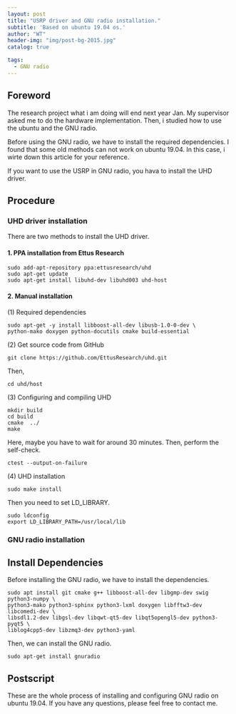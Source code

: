 ```yaml
---
layout: post
title: "USRP driver and GNU radio installation."
subtitle: 'Based on ubuntu 19.04 os.'
author: "WT"
header-img: "img/post-bg-2015.jpg"
catalog: true

tags:
  - GNU radio
---
```


## Foreword

The research project what i am doing will end next year Jan. My supervisor asked me to do the hardware implementation. Then, i studied how to use the ubuntu and the GNU radio. 

Before using the GNU radio, we have to install the required dependencies. I found that some old methods can not work on ubuntu 19.04. In this case, i wirte down this article for your reference.

If you want to use the USRP in GNU radio, you hava to install the UHD driver.

## Procedure

### UHD driver installation

There are two methods to install the UHD driver.

#### 1. PPA installation from Ettus Research

```
sudo add-apt-repository ppa:ettusresearch/uhd
sudo apt-get update
sudo apt-get install libuhd-dev libuhd003 uhd-host
```

#### 2. Manual installation

(1) Required dependencies

```
sudo apt-get -y install libboost-all-dev libusb-1.0-0-dev \
python-mako doxygen python-docutils cmake build-essential
```

(2) Get source code from GitHub

```
git clone https://github.com/EttusResearch/uhd.git
```

Then,

```
cd uhd/host
```

(3) Configuring and compiling UHD

```
mkdir build
cd build
cmake  ../
make
```

Here, maybe you have to wait for around 30 minutes. Then, perform the self-check.

```
ctest --output-on-failure
```

(4) UHD installation

```
sudo make install
```

Then you need to set LD_LIBRARY.

```
sudo ldconfig
export LD_LIBRARY_PATH=/usr/local/lib
```

### GNU radio installation

## Install Dependencies

Before installing the GNU radio, we have to install the dependencies.

```
sudo apt install git cmake g++ libboost-all-dev libgmp-dev swig python3-numpy \
python3-mako python3-sphinx python3-lxml doxygen libfftw3-dev libcomedi-dev \
libsdl1.2-dev libgsl-dev libqwt-qt5-dev libqt5opengl5-dev python3-pyqt5 \
liblog4cpp5-dev libzmq3-dev python3-yaml 
```

Then, we can install the GNU radio.

```
sudo apt-get install gnuradio
```

## Postscript

These are the whole process of installing and configuring GNU radio on ubuntu 19.04. If you have any questions, please feel free to contact me.
